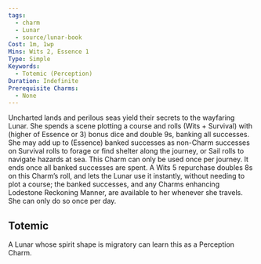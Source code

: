 ```yaml
---
tags:
  - charm
  - Lunar
  - source/lunar-book
Cost: 1m, 1wp
Mins: Wits 2, Essence 1
Type: Simple
Keywords:
  - Totemic (Perception)
Duration: Indefinite
Prerequisite Charms:
  - None
---
```

Uncharted lands and perilous seas yield their secrets to the wayfaring Lunar. She spends a scene plotting a course and rolls (Wits + Survival) with (higher of Essence or 3) bonus dice and double 9s, banking all successes. She may add up to (Essence) banked successes as non-Charm successes on Survival rolls to forage or find shelter along the journey, or Sail rolls to navigate hazards at sea. This Charm can only be used once per journey. It ends once all banked successes are spent. A Wits 5 repurchase doubles 8s on this Charm’s roll, and lets the Lunar use it instantly, without needing to plot a course; the banked successes, and any Charms enhancing Lodestone Reckoning Manner, are available to her whenever she travels. She can only do so once per day. 
## Totemic 

A Lunar whose spirit shape is migratory can learn this as a Perception Charm.